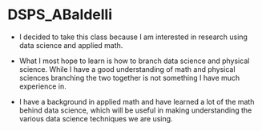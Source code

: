 # DSPS_ABaldelli

- I decided to take this class because I am interested in research using data science and applied math.

- What I most hope to learn is how to branch data science and physical science. While I have a good understanding of math and physical sciences branching the two together is not something I have much experience in.

- I have a background in applied math and have learned a lot of the math behind data science, which will be useful in making understanding the various data science techniques we are using.
